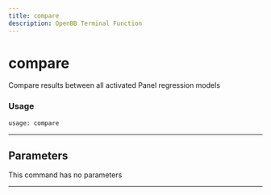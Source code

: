 ```yaml
---
title: compare
description: OpenBB Terminal Function
---
```


# compare

Compare results between all activated Panel regression models

### Usage 
```python
usage: compare
```

---
## Parameters

This command has no parameters


---
